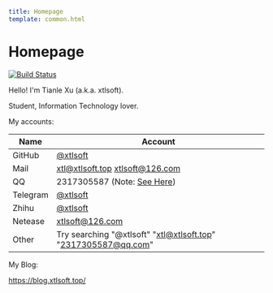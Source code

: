 ```yaml
title: Homepage
template: common.html
```

# Homepage

[![Build Status](https://travis-ci.com/xtlsoft/homepage.svg?token=XdzgD7q7ESxvMAHp9Ybj&branch=master)](https://travis-ci.com/xtlsoft/homepage)

Hello! I'm Tianle Xu (a.k.a. xtlsoft).

Student, Information Technology lover.

My accounts:

| Name     | Account                                                                                                     |
| -------- | ----------------------------------------------------------------------------------------------------------- |
| GitHub   | [@xtlsoft](https://github.com/xtlsoft/)                                                                     |
| Mail     | xtl@xtlsoft.top xtlsoft@126.com                                                                             |
| QQ       | 2317305587 (Note: [See Here](https://blog.xtlsoft.top/read/announcement/tencent-id-being-banned-2020.html)) |
| Telegram | [@xtlsoft](https://t.me/xtlsoft)                                                                            |
| Zhihu    | [@xtlsoft](https://www.zhihu.com/people/xtlsoft/)                                                           |
| Netease  | xtlsoft@126.com                                                                                             |
| Other    | Try searching "@xtlsoft" "xtl@xtlsoft.top" "2317305587@qq.com"                                              |

My Blog:

<https://blog.xtlsoft.top/>
